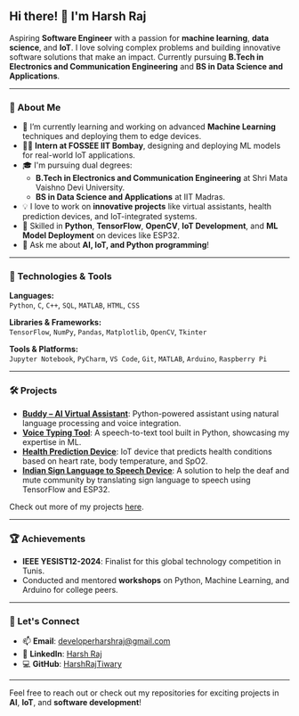 ## Hi there! 👋 I'm Harsh Raj

Aspiring **Software Engineer** with a passion for **machine learning**, **data science**, and **IoT**. I love solving complex problems and building innovative software solutions that make an impact. Currently pursuing **B.Tech in Electronics and Communication Engineering** and **BS in Data Science and Applications**. 

---

### 🚀 About Me

- 🌱 I’m currently learning and working on advanced **Machine Learning** techniques and deploying them to edge devices.
- 👨‍💻 **Intern at FOSSEE IIT Bombay**, designing and deploying ML models for real-world IoT applications.
- 🎓 I'm pursuing dual degrees: 
  - **B.Tech in Electronics and Communication Engineering** at Shri Mata Vaishno Devi University.
  - **BS in Data Science and Applications** at IIT Madras.
- 💡 I love to work on **innovative projects** like virtual assistants, health prediction devices, and IoT-integrated systems.
- 🤖 Skilled in **Python**, **TensorFlow**, **OpenCV**, **IoT Development**, and **ML Model Deployment** on devices like ESP32.
- 💬 Ask me about **AI, IoT, and Python programming**!

---

### 🔧 Technologies & Tools

**Languages:**  
`Python`, `C`, `C++`, `SQL`, `MATLAB`, `HTML`, `CSS`

**Libraries & Frameworks:**  
`TensorFlow`, `NumPy`, `Pandas`, `Matplotlib`, `OpenCV`, `Tkinter`

**Tools & Platforms:**  
`Jupyter Notebook`, `PyCharm`, `VS Code`, `Git`, `MATLAB`, `Arduino`, `Raspberry Pi`

---

### 🛠️ Projects

- [**Buddy – AI Virtual Assistant**](https://github.com/HarshRajTiwary/Buddy): Python-powered assistant using natural language processing and voice integration.
- [**Voice Typing Tool**](https://github.com/HarshRajTiwary/Voice-Typing): A speech-to-text tool built in Python, showcasing my expertise in ML.
- [**Health Prediction Device**](https://github.com/HarshRajTiwary/Health-Prediction-Device): IoT device that predicts health conditions based on heart rate, body temperature, and SpO2.
- [**Indian Sign Language to Speech Device**](https://github.com/HarshRajTiwary/Indian-Sign-Language-to-speech-device): A solution to help the deaf and mute community by translating sign language to speech using TensorFlow and ESP32.

Check out more of my projects [here](https://github.com/HarshRajTiwary).

---

### 🏆 Achievements

- **IEEE YESIST12-2024**: Finalist for this global technology competition in Tunis.
- Conducted and mentored **workshops** on Python, Machine Learning, and Arduino for college peers.

---

### 🔗 Let's Connect

- 📫 **Email**: [developerharshraj@gmail.com](mailto:developerharshraj@gmail.com)
- 💼 **LinkedIn**: [Harsh Raj](https://in.linkedin.com/in/harsh-raj-416a0b27b)
- 💻 **GitHub**: [HarshRajTiwary](https://github.com/HarshRajTiwary)

---

Feel free to reach out or check out my repositories for exciting projects in **AI**, **IoT**, and **software development**!
